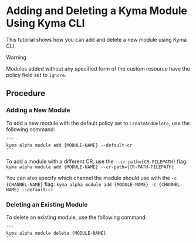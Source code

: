 # Adding and Deleting a Kyma Module Using Kyma CLI
This tutorial shows how you can add and delete a new module using Kyma CLI. 

> [!WARNING]
> Modules added without any specified form of the custom resource have the policy field set to `Ignore`.
## Procedure

### Adding a New Module

To add a new module with the default policy set to `CreateAndDelete`, use the following command:

    ```
    kyma alpha module add {MODULE-NAME} --default-cr
    ```
To add a module with a different CR, use the `--cr-path={CR-FILEPATH}` flag:
    ```
    kyma alpha module add {MODULE-NAME} --cr-path={CR-PATH-FILEPATH}
    ```

You can also specify which channel the module should use with the `-c {CHANNEL-NAME}` flag:
    ```
    kyma alpha module add {MODULE-NAME} -c {CHANNEL-NAME} --default-cr
    ```
### Deleting an Existing Module

To delete an existing module, use the following command:

    ```
    kyma alpha module delete {MODULE-NAME} 
    ```